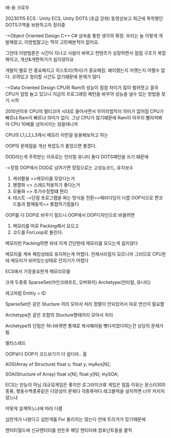 애-옹 크로우 

20230115
ECS : Unity ECS, Unity DOTS (초급 강좌) 
동영상보고 최근에 독학했던 DOTS구역을 보완하고자 정리중


-=Object Oriented Design
C++ C# 
상속을 통한 생각의 확장.
우리는 늘 이렇게 개발해왔고, 이방법말고는 딱히 고민해본적이 없어요.

그런데 이방법론은 시간이 지나고 사람이 바뀌고 컨텐츠가 성장하면서 
점점 구조가 복잡해지고, 개선&개편하기가 쉽지않아요

개발이 별로 안 중요해지고 히스토리(역사)가 중요해짐.
왜이랬는지 저랫는지 어쩔수 없다. 꼬여있고 정리할 시간도 없기떄문에 문제가 많다


-=Data Oriented Design
CPU와 Ram의 성능이 점점 차이가 많이 벌어졋고
결국 CPU가 엄청 놀고 있으니 지금의 프로그래밍 패턴을 바꾸어 
성능을 낼수 있는 방법을 찾기 시작 

2010년이후
CPU의 멀티코어 시대로 들어서면서 무어의법칙이 의미가 없어짐
CPU가 빠르냐 Ram이 빠르냐 의미가 없다.
그냥 CPU가 많기떄문에
Ram이 아무리 빨라져봐야 CPU 10배를 넘어서지는 않을테니까

CPU의 L1,L2,L3캐시 메모리 이런걸 응용해보자고 하는

OOP의 문제점을 개선 복잡도가 줄었으면 좋겠다.

DOD라는게 주목받는 이유로는 언리얼 유니티 둘다 DOTS패턴을 쓰기 떄문에

-=장점
OOP에서 DOD로 넘어가면 장점으로는 고성능코드, 유지보수
1. 캐쉬활용 =>메모리를 모았다는거
2. 병렬화 => 스레드적용하기 좋다는거
3. 모듈화 => 추가수정할떄 편리
4. 테스트
-=단점
프로그램을 짜는 방식을 전환=>패러다임이 다름
OOP식으로 짠코드들과 함께동작=> 통합하기힘들다


OOP를 다 DOP로 바꾸기 힘드니
OOP에서 DOP디자인으로 바꿀려면
1. 메모리를 따로 Packing해서 모으고
2. 코드를 ForLoop로 돌린다.

메모리만 Packing하면 되네 이게 간단한데
메모리를 모으는게 쉽지않다

메모리를 계속 패킹상태로 유지하는게 어렵다.
언제사라질지 모르니까
그러므로 CPU한테 메모리가 비어있는상태로 던지기가 어렵다

ECS에서 가장중요한게 메모리모델

크게 두종류 
SparseSet(마인크래프트, 오버와치)
Archetype(언리얼, 유니티)

레고처럼 Entitiy = ID

SparseSet은 같은 Stucture 끼리 모아서 처리
정렬이 안되있어서 따로 연산이 필요함




Archetype은 같은 조합의 Stucture형태끼리 모아서 처리

Archetype의 단점은 하나바뀌면 통채로 복사해야됨
뺏다끼었다하는건 상당히 문제가됨

멀티스레드

OOP보다 DOP가 코드보기가 더 쉽다라.. 흠




AOS(Array of Structure)
float x;
float y;
myAos[N];

SOA(Structure of Array)
float x[N];
float y[N];
mySOA;








ECS는 만능이 아님
대규모게임은 좋지만
로그라이크류 게임은 힘듬
이유는 몬스터300종류, 행동수백종류같은
다양성이 문제다
각종류마다 레고블럭을 설치하면 너무 커지지않느냐

어덯게 설계하느냐에 따라 다름


십만개가 나왔다고 십만개를 For 돌리지는 않는다
안에 트리거가 있기때문에


엔티티월드에 신규엔티티를 만든후
해당 엔티티에 컴포넌트들을 붙칙









